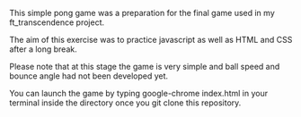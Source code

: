 This simple pong game was a preparation for the final game used in my ft_transcendence project.

The aim of this exercise was to practice javascript as well as HTML and CSS after a long break.

Please note that at this stage the game is very simple and ball speed and bounce angle had not been developed yet.

You can launch the game by typing google-chrome index.html in your terminal inside the directory once you git clone this repository.
